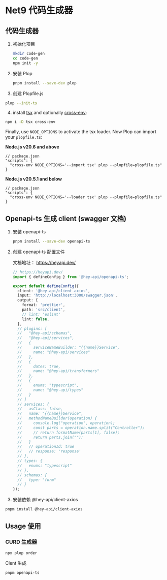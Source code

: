 # Net9 代码生成器

## 代码生成器

1. 初始化项目

   ```bash
   mkdir code-gen
   cd code-gen
   npm init -y
   ```

2. 安装 Plop

   ```bash
   pnpm install --save-dev plop
   ```

3. 创建 Plopfile.js

```bash
plop --init-ts
```

4. install [tsx](https://github.com/privatenumber/tsx) and optionally [cross-env](https://www.npmjs.com/package/cross-env):

```bash
npm i -D tsx cross-env
```

Finally, use `NODE_OPTIONS` to activate the tsx loader. Now Plop can import your `plopfile.ts`:

**Node.js v20.6 and above**

```
// package.json
"scripts": {
  "cross-env NODE_OPTIONS='--import tsx' plop --plopfile=plopfile.ts"
}
```

**Node.js v20.5.1 and below**

```
// package.json
"scripts": {
  "cross-env NODE_OPTIONS='--loader tsx' plop --plopfile=plopfile.ts"
}
```

## Openapi-ts 生成 client (swagger 文档)

1. 安装 openapi-ts

   ```bash
   pnpm install --save-dev openapi-ts
   ```

2. 创建 openapi-ts 配置文件

   文档地址： https://heyapi.dev/

   ```ts
   // https://heyapi.dev/
   import { defineConfig } from '@hey-api/openapi-ts';

   export default defineConfig({
     client: '@hey-api/client-axios',
     input: 'http://localhost:3000/swagger.json',
     output: {
       format: 'prettier',
       path: 'src/client',
       // lint: 'eslint'
       lint: false,
     },
     // plugins: [
     //   "@hey-api/schemas",
     //   "@hey-api/services",
     //   {
     //     serviceNameBuilder: "{{name}}Service",
     //     name: "@hey-api/services"
     //   },
     //   {
     //     dates: true,
     //     name: "@hey-api/transformers"
     //   },
     //   {
     //     enums: "typescript",
     //     name: "@hey-api/types"
     //   }
     // ]
     // services: {
     //   asClass: false,
     //   name: "{{name}}Service",
     //   methodNameBuilder(operation) {
     //     console.log("operation", operation);
     //     const parts = operation.name.split("Controller");
     //     // return formatName(parts[1], false);
     //     return parts.join("");
     //   }
     //   // operationId: true
     //   // response: 'response'
     // },
     // types: {
     //   enums: "typescript"
     // },
     // schemas: {
     //   type: "form"
     // }
   });
   ```

3. 安装依赖 @hey-api/client-axios

```bash
pnpm install @hey-api/client-axios
```

## Usage 使用

### CURD 生成器

```
npx plop order
```

Clent 生成

```bash
pnpm openapi-ts
```

